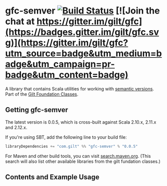 # gfc-semver [![Build Status](https://travis-ci.org/gilt/gfc-semver.svg?branch=master)](https://travis-ci.org/gilt/gfc-semver) [![Join the chat at https://gitter.im/gilt/gfc](https://badges.gitter.im/gilt/gfc.svg)](https://gitter.im/gilt/gfc?utm_source=badge&utm_medium=badge&utm_campaign=pr-badge&utm_content=badge)

A library that contains Scala utilities for working with [semantic versions](http://semver.org). Part of the [Gilt Foundation Classes](https://github.com/gilt?q=gfc).

## Getting gfc-semver

The latest version is 0.0.5, which is cross-built against Scala 2.10.x, 2.11.x and 2.12.x.

If you're using SBT, add the following line to your build file:

```scala
libraryDependencies += "com.gilt" %% "gfc-semver" % "0.0.5"
```

For Maven and other build tools, you can visit [search.maven.org](http://search.maven.org/#search%7Cga%7C1%7Ccom.gilt%20gfc).
(This search will also list other available libraries from the gilt fundation classes.)

## Contents and Example Usage
